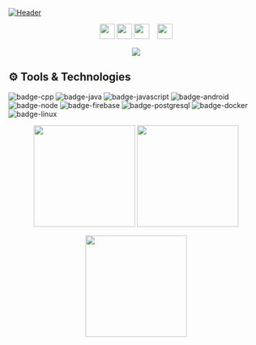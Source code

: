 [![Header](https://i.imgur.com/tJsN2bP.png)](https://github.com/royantar0311)

<p align="center">
  <a href="mailto:royantar1@gmail.com"><img height="30" src="https://i.imgur.com/FOxl535.png"></a>
  <a href="https://www.linkedin.com/in/royantar0311/"><img height="30" src="https://i.imgur.com/HvkYBE2.png"></a>
  <a href="https://www.facebook.com/roy.11801078"><img height="30" src="https://i.imgur.com/wyJq4zr.png"></a>&nbsp;&nbsp;&nbsp;
  <a href="https://github.com/royantar0311"><img height="30" src="https://i.imgur.com/XJ3InNT.jpg"></a>
</p>

<p align="center">
  <img src = "https://gpvc.arturio.dev/royantar0311">
</p>

## ⚙️ Tools & Technologies

<!-- yellow f6c819 , navy-blue 21223e white fffff -->

![badge-cpp](https://img.shields.io/badge/language-c%2B%2B-f6c819?style=for-the-badge&logo=c%2B%2B&logoColor=white&labelColor=21223e)
![badge-java](https://img.shields.io/badge/code-java-f6c819?style=for-the-badge&logo=java&logoColor=white&labelColor=21223e)
![badge-javascript](https://img.shields.io/badge/code-javascript-f6c819?style=for-the-badge&logo=javascript&logoColor=white&labelColor=21223e)
![badge-android](https://img.shields.io/badge/framework-android-f6c819?style=for-the-badge&logo=android&logoColor=white&labelColor=21223e)
![badge-node](https://img.shields.io/badge/framework-node_js-f6c819?style=for-the-badge&logo=npm&logoColor=white&labelColor=21223e)
![badge-firebase](https://img.shields.io/badge/database-firebase-f6c819?style=for-the-badge&logo=firebase&logoColor=white&labelColor=21223e)
![badge-postgresql](https://img.shields.io/badge/database-postgresql-f6c819?style=for-the-badge&logo=postgresql&logoColor=white&labelColor=21223e)
![badge-docker](https://img.shields.io/badge/tools-docker-f6c819?style=for-the-badge&logo=docker&logoColor=white&labelColor=21223e)
![badge-linux](https://img.shields.io/badge/os-linux-f6c819?style=for-the-badge&logo=linux&logoColor=white&labelColor=21223e)

<p align="center" >
  <img  height="200" src="https://github-readme-stats.vercel.app/api/top-langs/?username=royantar0311&hide=html,makefile&bg_color=21223e&title_color=f6c819&text_color=fff&count_private=true&langs_count=5" />

  <img height="200" src="https://github-readme-stats.vercel.app/api?username=royantar0311&bg_color=21223e&title_color=f6c819&text_color=fff&show_icons=true&icon_color=fff&count_private=true" />
</p>
<p align="center" >
  <img height="200" src="https://github-profile-trophy.vercel.app/?username=royantar0311&theme=gruvbox&row=2&margin-w=5&margin-h=5&count_private=true"/>
</p>
